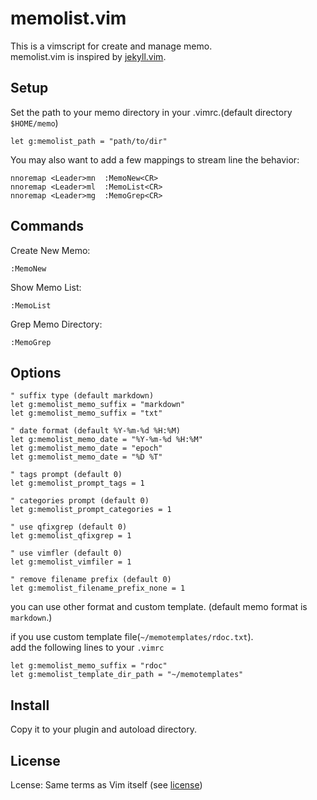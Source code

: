 # memolist.vim

This is a vimscript for create and manage memo.  
memolist.vim is inspired by [jekyll.vim](https://github.com/csexton/jekyll.vim).

## Setup

Set the path to your memo directory in your .vimrc.(default directory `$HOME/memo`)

    let g:memolist_path = "path/to/dir"

You may also want to add a few mappings to stream line the behavior:

    nnoremap <Leader>mn  :MemoNew<CR>
    nnoremap <Leader>ml  :MemoList<CR>
    nnoremap <Leader>mg  :MemoGrep<CR>

## Commands

Create New Memo:

    :MemoNew

Show Memo List:

    :MemoList

Grep Memo Directory:

    :MemoGrep

## Options

    " suffix type (default markdown)
    let g:memolist_memo_suffix = "markdown"
    let g:memolist_memo_suffix = "txt"

    " date format (default %Y-%m-%d %H:%M)
    let g:memolist_memo_date = "%Y-%m-%d %H:%M"
    let g:memolist_memo_date = "epoch"
    let g:memolist_memo_date = "%D %T"

    " tags prompt (default 0)
    let g:memolist_prompt_tags = 1

    " categories prompt (default 0)
    let g:memolist_prompt_categories = 1

    " use qfixgrep (default 0)
    let g:memolist_qfixgrep = 1

    " use vimfler (default 0)
    let g:memolist_vimfiler = 1

    " remove filename prefix (default 0)
    let g:memolist_filename_prefix_none = 1

you can use other format and custom template.
(default memo format is `markdown`.)

if you use custom template file(`~/memotemplates/rdoc.txt`).  
add the following lines to your `.vimrc`

    let g:memolist_memo_suffix = "rdoc"
    let g:memolist_template_dir_path = "~/memotemplates"

## Install

Copy it to your plugin and autoload directory.

## License

Lcense: Same terms as Vim itself (see [license](http://vimdoc.sourceforge.net/htmldoc/uganda.html#license))
